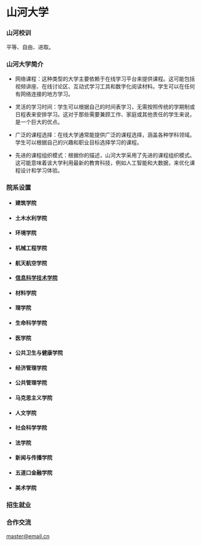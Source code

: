 # 山河大学

### 山河校训

平等、自由、进取。

### 山河大学简介

- 网络课程：这种类型的大学主要依赖于在线学习平台来提供课程。这可能包括视频讲座、在线讨论区、互动式学习工具和数字化阅读材料。学生可以在任何有网络连接的地方学习。

- 灵活的学习时间：学生可以根据自己的时间表学习，无需按照传统的学期制或日程表来安排学习。这对于那些需要兼顾工作、家庭或其他责任的学生来说，是一个巨大的优点。

- 广泛的课程选择：在线大学通常能提供广泛的课程选择，涵盖各种学科领域。学生可以根据自己的兴趣和职业目标选择学习的课程。

- 先进的课程组织模式：根据你的描述，山河大学采用了先进的课程组织模式。这可能意味着该大学利用最新的教育科技，例如人工智能和大数据，来优化课程设计和学习体验。

### 院系设置

- #### 建筑学院
- #### 土木水利学院
- #### 环境学院
- #### 机械工程学院
- #### 航天航空学院
- #### [信息科学技术学院](departments/infomation-technology.md)
- #### 材料学院
- #### 理学院
- #### 生命科学学院
- #### 医学院
- #### 公共卫生与健康学院
- #### 经济管理学院
- #### 公共管理学院
- #### 马克思主义学院
- #### 人文学院
- #### 社会科学学院
- #### 法学院
- #### 新闻与传播学院
- #### 五道口金融学院
- #### 美术学院

### 招生就业

### 合作交流

master@email.cn
